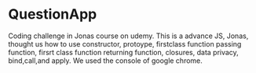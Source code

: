 # QuestionApp
Coding challenge in Jonas course on udemy. This is a advance JS, Jonas, thought us how to use constructor, protoype, firstclass function passing function, firsrt class function returning function, closures, data privacy, bind,call,and apply.
We used the console of google chrome.
